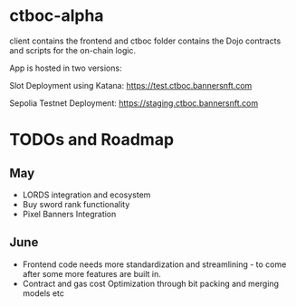 # ctboc-alpha

client contains the frontend and ctboc folder contains the Dojo contracts and scripts for the on-chain logic.

App is hosted in two versions:

Slot Deployment using Katana: https://test.ctboc.bannersnft.com

Sepolia Testnet Deployment: https://staging.ctboc.bannersnft.com

# TODOs and Roadmap

## May
- LORDS integration and ecosystem
- Buy sword rank functionality
- Pixel Banners Integration

## June

- Frontend code needs more standardization and streamlining - to come after some more features are built in.
- Contract and gas cost Optimization through bit packing and merging models etc
